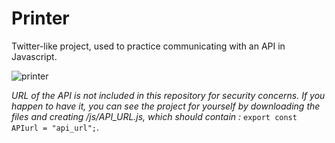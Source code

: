 # Printer

Twitter-like project, used to practice communicating with an API in Javascript.

![printer](https://user-images.githubusercontent.com/11683059/155743790-f5055507-0c8c-429b-bfcf-04a5c26b018d.gif)


*URL of the API is not included in this repository for security concerns. If you happen to have it, you can see the project for yourself by downloading the files and creating /js/API_URL.js, which should contain :* `export const APIurl = "api_url";`.
